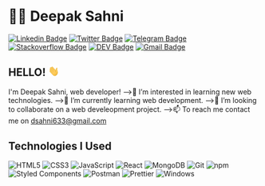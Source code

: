  # :man_technologist: Deepak Sahni

[![Linkedin Badge](https://img.shields.io/badge/-LinkedIn-blue?style=for-the-badge&logo=Linkedin&logoColor=white&link=https://www.linkedin.com/in/Deepaksahnii/)](https://www.linkedin.com/in/Deepaksahnii/)
[![Twitter Badge](https://img.shields.io/badge/-Twitter-1ca0f1?style=for-the-badge&labelColor=1ca0f1&logo=twitter&logoColor=white&link=https://twitter.com/lgdbittencourt)](https://twitter.com/Deepaksahnii)
[![Telegram Badge](https://img.shields.io/badge/-Telegram-1ca0f1?style=for-the-badge&labelColor=1ca0f1&logo=telegram&logoColor=white&link=https://t.me/Deepaksahnii)](https://t.me/Deepaksahnii)
[![Stackoverflow Badge](https://img.shields.io/badge/-Stackoverflow-4CA143?style=for-the-badge&logo=Stackoverflow&logoColor=white&link=https://pt.stackoverflow.com/users/93508/Deepaksahnii)](https://pt.stackoverflow.com/users/93508/Deepaksahnii)
[![DEV Badge](https://img.shields.io/badge/-DEV-black?style=for-the-badge&logo=Dev.to&logoColor=white&link=https://dev.to/DeepakSahnii)](https://dev.to/DeepakSahnii)
[![Gmail Badge](https://img.shields.io/badge/-Gmail-c14438?style=for-the-badge&logo=Gmail&logoColor=white&link=mailto:dsahni633@gmail.com)](mailto:dsahni633@gmail.com)

## HELLO! <img src="hi.gif" width="22">


I'm Deepak Sahni, web developer!
-->👀 I’m interested in learning new web technologies.
-->🌱 I’m currently learning web development.
-->💞️ I’m looking to collaborate on a web develeopment project.
-->📫 To reach me contact me on dsahni633@gmail.com


 ## Technologies I Used

  ![HTML5](https://img.shields.io/badge/-HTML5-E34F26?style=flat-square&logo=html5&logoColor=white)
  ![CSS3](https://img.shields.io/badge/-CSS3-549FDE?style=flat-square&logo=css3&logoColor=white)
  ![JavaScript](https://img.shields.io/badge/-JavaScript-F7B93E?style=flat-square&logo=javascript&logoColor=fff)
  ![React](https://img.shields.io/badge/-React.js-45b8d8?style=flat-square&logo=react&logoColor=white)
  ![MongoDB](https://img.shields.io/badge/-MongoDB-13aa52?style=flat-square&logo=mongodb&logoColor=white)
  ![Git](https://img.shields.io/badge/-Git-F05032?style=flat-square&logo=git&logoColor=white)
  ![npm](https://img.shields.io/badge/-NPM-CB3837?style=flat-square&logo=npm&logoColor=white)
  ![Styled Components](https://img.shields.io/badge/-Styled_Components-db7092?style=flat-square&logo=styled-components&logoColor=white)
  ![Postman](https://img.shields.io/badge/-Postman-FD602F?style=flat-square&logo=postman&logoColor=white)
  ![Prettier](https://img.shields.io/badge/-Prettier-1A2B34?style=flat-square&logo=prettier&logoColor=white)
  ![Windows](https://img.shields.io/badge/-Windows-00ADEF?style=flat-square&logo=windows&logoColor=white)
</details>
